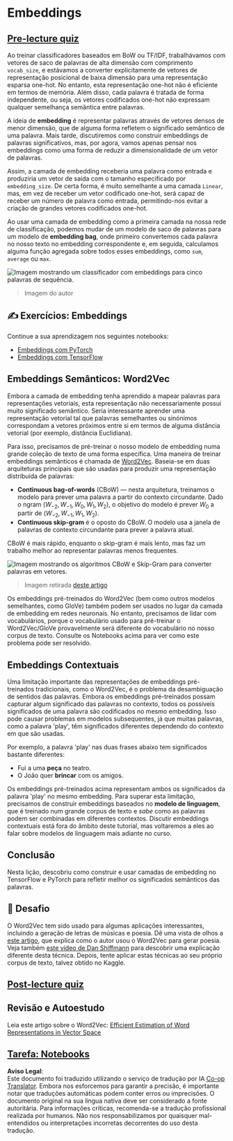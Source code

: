 <!--
CO_OP_TRANSLATOR_METADATA:
{
  "original_hash": "e40b47ac3fd48f71304ede1474e66293",
  "translation_date": "2025-08-24T08:53:41+00:00",
  "source_file": "lessons/5-NLP/14-Embeddings/README.md",
  "language_code": "pt"
}
-->
# Embeddings

## [Pre-lecture quiz](https://red-field-0a6ddfd03.1.azurestaticapps.net/quiz/114)

Ao treinar classificadores baseados em BoW ou TF/IDF, trabalhávamos com vetores de saco de palavras de alta dimensão com comprimento `vocab_size`, e estávamos a converter explicitamente de vetores de representação posicional de baixa dimensão para uma representação esparsa one-hot. No entanto, esta representação one-hot não é eficiente em termos de memória. Além disso, cada palavra é tratada de forma independente, ou seja, os vetores codificados one-hot não expressam qualquer semelhança semântica entre palavras.

A ideia de **embedding** é representar palavras através de vetores densos de menor dimensão, que de alguma forma refletem o significado semântico de uma palavra. Mais tarde, discutiremos como construir embeddings de palavras significativos, mas, por agora, vamos apenas pensar nos embeddings como uma forma de reduzir a dimensionalidade de um vetor de palavras.

Assim, a camada de embedding receberia uma palavra como entrada e produziria um vetor de saída com o tamanho especificado por `embedding_size`. De certa forma, é muito semelhante a uma camada `Linear`, mas, em vez de receber um vetor codificado one-hot, será capaz de receber um número de palavra como entrada, permitindo-nos evitar a criação de grandes vetores codificados one-hot.

Ao usar uma camada de embedding como a primeira camada na nossa rede de classificação, podemos mudar de um modelo de saco de palavras para um modelo de **embedding bag**, onde primeiro convertemos cada palavra no nosso texto no embedding correspondente e, em seguida, calculamos alguma função agregada sobre todos esses embeddings, como `sum`, `average` ou `max`.

![Imagem mostrando um classificador com embeddings para cinco palavras de sequência.](../../../../../lessons/5-NLP/14-Embeddings/images/embedding-classifier-example.png)

> Imagem do autor

## ✍️ Exercícios: Embeddings

Continue a sua aprendizagem nos seguintes notebooks:
* [Embeddings com PyTorch](../../../../../lessons/5-NLP/14-Embeddings/EmbeddingsPyTorch.ipynb)
* [Embeddings com TensorFlow](../../../../../lessons/5-NLP/14-Embeddings/EmbeddingsTF.ipynb)

## Embeddings Semânticos: Word2Vec

Embora a camada de embedding tenha aprendido a mapear palavras para representações vetoriais, esta representação não necessariamente possui muito significado semântico. Seria interessante aprender uma representação vetorial tal que palavras semelhantes ou sinónimos correspondam a vetores próximos entre si em termos de alguma distância vetorial (por exemplo, distância Euclidiana).

Para isso, precisamos de pré-treinar o nosso modelo de embedding numa grande coleção de texto de uma forma específica. Uma maneira de treinar embeddings semânticos é chamada de [Word2Vec](https://en.wikipedia.org/wiki/Word2vec). Baseia-se em duas arquiteturas principais que são usadas para produzir uma representação distribuída de palavras:

 - **Continuous bag-of-words** (CBoW) — nesta arquitetura, treinamos o modelo para prever uma palavra a partir do contexto circundante. Dado o ngram $(W_{-2},W_{-1},W_0,W_1,W_2)$, o objetivo do modelo é prever $W_0$ a partir de $(W_{-2},W_{-1},W_1,W_2)$.
 - **Continuous skip-gram** é o oposto do CBoW. O modelo usa a janela de palavras de contexto circundante para prever a palavra atual.

CBoW é mais rápido, enquanto o skip-gram é mais lento, mas faz um trabalho melhor ao representar palavras menos frequentes.

![Imagem mostrando os algoritmos CBoW e Skip-Gram para converter palavras em vetores.](../../../../../lessons/5-NLP/14-Embeddings/images/example-algorithms-for-converting-words-to-vectors.png)

> Imagem retirada [deste artigo](https://arxiv.org/pdf/1301.3781.pdf)

Os embeddings pré-treinados do Word2Vec (bem como outros modelos semelhantes, como GloVe) também podem ser usados no lugar da camada de embedding em redes neuronais. No entanto, precisamos de lidar com vocabulários, porque o vocabulário usado para pré-treinar o Word2Vec/GloVe provavelmente será diferente do vocabulário no nosso corpus de texto. Consulte os Notebooks acima para ver como este problema pode ser resolvido.

## Embeddings Contextuais

Uma limitação importante das representações de embeddings pré-treinados tradicionais, como o Word2Vec, é o problema da desambiguação de sentidos das palavras. Embora os embeddings pré-treinados possam capturar algum significado das palavras no contexto, todos os possíveis significados de uma palavra são codificados no mesmo embedding. Isso pode causar problemas em modelos subsequentes, já que muitas palavras, como a palavra 'play', têm significados diferentes dependendo do contexto em que são usadas.

Por exemplo, a palavra 'play' nas duas frases abaixo tem significados bastante diferentes:

- Fui a uma **peça** no teatro.  
- O João quer **brincar** com os amigos.

Os embeddings pré-treinados acima representam ambos os significados da palavra 'play' no mesmo embedding. Para superar esta limitação, precisamos de construir embeddings baseados no **modelo de linguagem**, que é treinado num grande corpus de texto e *sabe* como as palavras podem ser combinadas em diferentes contextos. Discutir embeddings contextuais está fora do âmbito deste tutorial, mas voltaremos a eles ao falar sobre modelos de linguagem mais adiante no curso.

## Conclusão

Nesta lição, descobriu como construir e usar camadas de embedding no TensorFlow e PyTorch para refletir melhor os significados semânticos das palavras.

## 🚀 Desafio

O Word2Vec tem sido usado para algumas aplicações interessantes, incluindo a geração de letras de músicas e poesia. Dê uma vista de olhos a [este artigo](https://www.politetype.com/blog/word2vec-color-poems), que explica como o autor usou o Word2Vec para gerar poesia. Veja também [este vídeo de Dan Shiffmann](https://www.youtube.com/watch?v=LSS_bos_TPI&ab_channel=TheCodingTrain) para descobrir uma explicação diferente desta técnica. Depois, tente aplicar estas técnicas ao seu próprio corpus de texto, talvez obtido no Kaggle.

## [Post-lecture quiz](https://red-field-0a6ddfd03.1.azurestaticapps.net/quiz/214)

## Revisão e Autoestudo

Leia este artigo sobre o Word2Vec: [Efficient Estimation of Word Representations in Vector Space](https://arxiv.org/pdf/1301.3781.pdf)

## [Tarefa: Notebooks](assignment.md)

**Aviso Legal**:  
Este documento foi traduzido utilizando o serviço de tradução por IA [Co-op Translator](https://github.com/Azure/co-op-translator). Embora nos esforcemos para garantir a precisão, é importante notar que traduções automáticas podem conter erros ou imprecisões. O documento original na sua língua nativa deve ser considerado a fonte autoritária. Para informações críticas, recomenda-se a tradução profissional realizada por humanos. Não nos responsabilizamos por quaisquer mal-entendidos ou interpretações incorretas decorrentes do uso desta tradução.